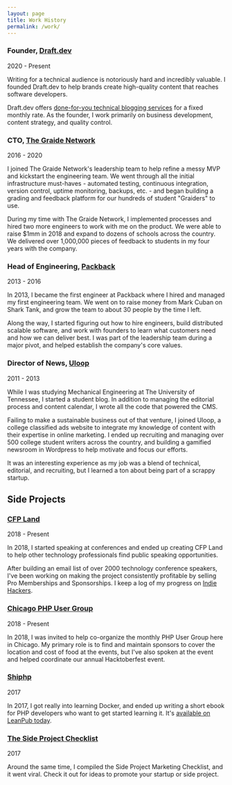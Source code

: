 ```yaml
---
layout: page
title: Work History
permalink: /work/
---
```


### Founder, [Draft.dev](https://draft.dev/)
<p class="post-meta">2020 - Present</p>

<p class="hug">
Writing for a technical audience is notoriously hard and incredibly valuable. I founded
Draft.dev to help brands create high-quality content that reaches software developers.  
</p>

Draft.dev offers [done-for-you technical blogging services](https://draft.dev/) for a fixed monthly rate.
As the founder, I work primarily on business development, content strategy, and quality control.

### CTO, [The Graide Network](https://www.thegraidenetwork.com)
<p class="post-meta">2016 - 2020</p>

<p class="hug">
I joined The Graide Network's leadership team to help refine a messy MVP and kickstart the
engineering team. We went through all the initial infrastructure must-haves - automated testing,
continuous integration, version control, uptime monitoring, backups, etc. - and began building a grading and feedback
platform for our hundreds of student "Graiders" to use.
</p>

During my time with The Graide Network, I implemented processes and hired two more engineers to work with me on the product.
We were able to raise $1mm in 2018 and expand to dozens of schools across the country. We delivered over 1,000,000 
pieces of feedback to students in my four years with the company.

### Head of Engineering, [Packback](https://www.packback.co/)
<p class="post-meta">2013 - 2016</p>

<p class="hug">
In 2013, I became the first engineer at Packback where I hired and managed my first engineering team. 
We went on to raise money from Mark Cuban on Shark Tank, 
and grow the team to about 30 people by the time I left.
</p>

Along the way, I started figuring out how to hire engineers, build distributed scalable software, and work with
founders to learn what customers need and how we can deliver best. I was part of the leadership team 
during a major pivot, and helped establish the company's core values.

### Director of News, [Uloop](https://www.uloop.com/)
<p class="post-meta">2011 - 2013</p>

<p class="hug">
While I was studying Mechanical Engineering at The University of Tennessee, I started a student blog. 
In addition to managing the editorial process and content calendar, I wrote all the code that powered the CMS.
</p>

Failing to make a sustainable business out of that venture, I joined Uloop, 
a college classified ads website to integrate my knowledge of content with their expertise in
online marketing. I ended up recruiting and managing over 500 college student writers across the country, 
and building a gamified newsroom in Wordpress to help motivate and focus our efforts.

It was an interesting experience as my job was a blend of technical, editorial, and recruiting, but I 
learned a ton about being part of a scrappy startup. 

## Side Projects

### [CFP Land](https://www.cfpland.com)
<p class="post-meta">2018 - Present</p>

<p class="hug">In 2018, I started speaking at conferences and ended up creating CFP Land to help other
 technology professionals find public speaking opportunities.</p>

After building an email list of over 2000 technology conference speakers, I've been working on
making the project consistently profitable by selling Pro Memberships and Sponsorships. I keep a log of my 
progress on <a href="https://www.indiehackers.com/product/cfp-land">Indie Hackers</a>.

### [Chicago PHP User Group](https://www.meetup.com/Chicago-PHP-User-Group/)
<p class="post-meta">2018 - Present</p>

<p class="hug">
In 2018, I was invited to help co-organize the monthly PHP User Group here in Chicago. My primary role is to 
find and maintain sponsors to cover the location and cost of food at the events, but I've also spoken at
the event and helped coordinate our annual Hacktoberfest event.
</p>

### [Shiphp](https://www.shiphp.com)
<p class="post-meta">2017</p>

<p class="hug">In 2017, I got really into learning Docker, and ended up writing a short ebook for PHP developers who 
want to get started learning it. It's <a href="https://leanpub.com/first-php-docker-application">available on LeanPub today</a>.</p>

### [The Side Project Checklist](https://www.sideprojectchecklist.com/)
<p class="post-meta">2017</p>

<p class="hug">Around the same time, I compiled the Side Project Marketing Checklist, and it went viral. 
Check it out for ideas to promote your startup or side project.</p>
